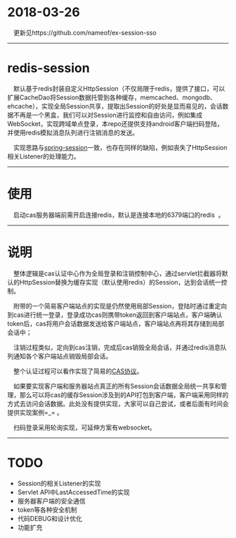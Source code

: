 # 2018-03-26  
&emsp;更新见https://github.com/nameof/ex-session-sso

----------------------

# redis-session
&emsp;默认基于redis封装自定义HttpSession（不仅局限于redis，提供了接口，可以扩展CacheDao将Session数据托管到各种缓存，memcached、mongodb、ehcache），实现全局Session共享，提取出Session的好处是显而易见的，会话数据不再是一个黑盒，我们可以对Session进行监控和自由访问，例如集成WebSocket，实现跨域单点登录，本repo还提供支持android客户端扫码登陆，并使用redis模拟消息队列进行注销消息的发送。   

&emsp;实现思路与[spring-session](http://projects.spring.io/spring-session/)一致，也存在同样的缺陷，例如丧失了HttpSession相关Listener的处理能力。

----------------------

# 使用
&emsp;启动cas服务器端前需开启连接redis，默认是连接本地的6379端口的redis  。

----------------------

# 说明
&emsp;整体逻辑是cas认证中心作为全局登录和注销控制中心，通过servlet拦截器将默认的HttpSession替换为缓存实现（默认使用redis）的Session，达到会话统一控制。

&emsp;附带的一个简易客户端站点的实现是仍然使用局部Session，登陆时通过重定向到cas进行统一登录，登录成功cas则携带token返回到客户端站点，客户端确认token后，cas将用户会话数据发送给客户端站点，客户端站点再将其存储到局部会话中；  

&emsp;注销过程类似，定向到cas注销，完成后cas销毁全局会话，并通过redis消息队列通知各个客户端站点销毁局部会话。  

&emsp;整个认证过程可以看作实现了简易的[CAS协议](https://apereo.github.io/cas/4.2.x/protocol/CAS-Protocol.html)。

&emsp;如果要实现客户端和服务器站点真正的所有Session会话数据全局统一共享和管理，那么可以将cas的缓存Session涉及到的API打包到客户端，客户端采用同样的方式去访问会话数据。此处没有提供实现，大家可以自己尝试，或者后面有时间会提供实现案例=_= 。
  
&emsp;扫码登录采用轮询实现，可延伸方案有websocket。


----------------------
# TODO
- Session的相关Listener的实现
- Servlet API中LastAccessedTime的实现
- 服务器客户端的安全通信
- token等各种安全机制   
- 代码DEBUG和设计优化   
- 功能扩充

